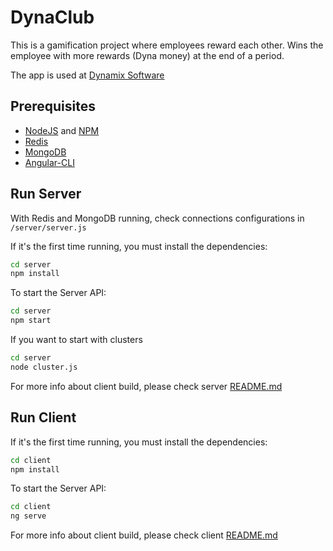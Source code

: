 # DynaClub

This is a gamification project where employees reward each other. Wins the employee with more rewards (Dyna money) at the end of a period.

The app is used at [Dynamix Software](http://www.dynamix.com.br)

## Prerequisites

* [NodeJS](https://nodejs.org/en/download/) and [NPM](https://www.npmjs.com/package/download)
* [Redis](https://redis.io/download/)
* [MongoDB](https://www.mongodb.com/download-center)
* [Angular-CLI](https://cli.angular.io/)

## Run Server

With Redis and MongoDB running, check connections configurations in `/server/server.js`

If it's the first time running, you must install the dependencies:
```bash
cd server
npm install
```

To start the Server API:
```bash
cd server
npm start
```

If you want to start with clusters
```bash
cd server
node cluster.js
```

For more info about client build, please check server [README.md](https://github.com/yuribett/DynaClub/blob/master/server/README.md)

## Run Client

If it's the first time running, you must install the dependencies:
```bash
cd client
npm install
```

To start the Server API:
```bash
cd client
ng serve
```

For more info about client build, please check client [README.md](https://github.com/yuribett/DynaClub/blob/master/client/README.md)
